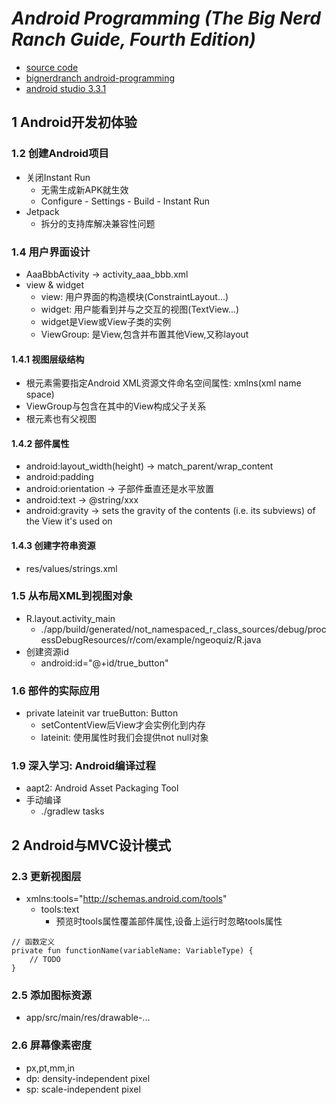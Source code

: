 *Android Programming (The Big Nerd Ranch Guide, Fourth Edition)*
=================================================================

- [source code](https://bignerdranch.com/solutions/AndroidProgramming4e.zip)
- [bignerdranch android-programming](https://forums.bignerdranch.com/c/android-programming-4th-edition/)
- [android studio 3.3.1](https://developer.android.com/studio/archive)

## 1 Android开发初体验

### 1.2 创建Android项目

- 关闭Instant Run
    - 无需生成新APK就生效
    - Configure - Settings - Build - Instant Run
- Jetpack
    - 拆分的支持库解决兼容性问题

### 1.4 用户界面设计

- AaaBbbActivity -> activity_aaa_bbb.xml
- view & widget
    - view: 用户界面的构造模块(ConstraintLayout...)
    - widget: 用户能看到并与之交互的视图(TextView...)
    - widget是View或View子类的实例
    - ViewGroup: 是View,包含并布置其他View,又称layout

#### 1.4.1 视图层级结构

- 根元素需要指定Android XML资源文件命名空间属性: xmlns(xml name space)
- ViewGroup与包含在其中的View构成父子关系
- 根元素也有父视图

#### 1.4.2 部件属性

- android:layout_width(height) -> match_parent/wrap_content
- android:padding
- android:orientation -> 子部件垂直还是水平放置
- android:text -> @string/xxx
- android:gravity -> sets the gravity of the contents (i.e. its subviews) of the View it's used on

#### 1.4.3 创建字符串资源

- res/values/strings.xml

### 1.5 从布局XML到视图对象

- R.layout.activity_main
    - ./app/build/generated/not_namespaced_r_class_sources/debug/processDebugResources/r/com/example/ngeoquiz/R.java
- 创建资源id
    - android:id="@+id/true_button"

### 1.6 部件的实际应用

- private lateinit var trueButton: Button
    - setContentView后View才会实例化到内存
    - lateinit: 使用属性时我们会提供not null对象

### 1.9 深入学习: Android编译过程

- aapt2: Android Asset Packaging Tool
- 手动编译
    - ./gradlew tasks

## 2 Android与MVC设计模式

### 2.3 更新视图层

- xmlns:tools="http://schemas.android.com/tools"
    - tools:text
        - 预览时tools属性覆盖部件属性,设备上运行时忽略tools属性

```
// 函数定义
private fun functionName(variableName: VariableType) {
    // TODO
}
```

### 2.5 添加图标资源

- app/src/main/res/drawable-...

### 2.6 屏幕像素密度

- px,pt,mm,in
- dp: density-independent pixel
- sp: scale-independent pixel

